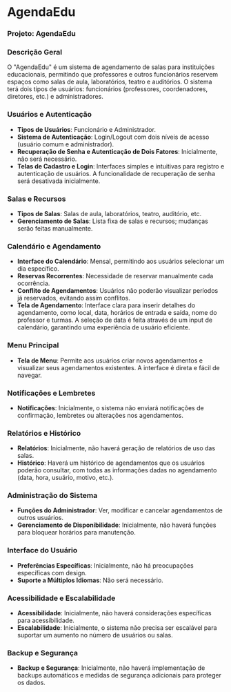 # AgendaEdu

### Projeto: AgendaEdu

### Descrição Geral

O "AgendaEdu" é um sistema de agendamento de salas para instituições educacionais, permitindo que professores e outros funcionários reservem espaços como salas de aula, laboratórios, teatro e auditórios. O sistema terá dois tipos de usuários: funcionários (professores, coordenadores, diretores, etc.) e administradores.

### Usuários e Autenticação

- **Tipos de Usuários**: Funcionário e Administrador.
- **Sistema de Autenticação**: Login/Logout com dois níveis de acesso (usuário comum e administrador).
- **Recuperação de Senha e Autenticação de Dois Fatores**: Inicialmente, não será necessário.
- **Telas de Cadastro e Login**: Interfaces simples e intuitivas para registro e autenticação de usuários. A funcionalidade de recuperação de senha será desativada inicialmente.

### Salas e Recursos

- **Tipos de Salas**: Salas de aula, laboratórios, teatro, auditório, etc.
- **Gerenciamento de Salas**: Lista fixa de salas e recursos; mudanças serão feitas manualmente.

### Calendário e Agendamento

- **Interface do Calendário**: Mensal, permitindo aos usuários selecionar um dia específico.
- **Reservas Recorrentes**: Necessidade de reservar manualmente cada ocorrência.
- **Conflito de Agendamentos**: Usuários não poderão visualizar períodos já reservados, evitando assim conflitos.
- **Tela de Agendamento**: Interface clara para inserir detalhes do agendamento, como local, data, horários de entrada e saída, nome do professor e turmas. A seleção de data é feita através de um input de calendário, garantindo uma experiência de usuário eficiente.

### Menu Principal

- **Tela de Menu**: Permite aos usuários criar novos agendamentos e visualizar seus agendamentos existentes. A interface é direta e fácil de navegar.

### Notificações e Lembretes

- **Notificações**: Inicialmente, o sistema não enviará notificações de confirmação, lembretes ou alterações nos agendamentos.

### Relatórios e Histórico

- **Relatórios**: Inicialmente, não haverá geração de relatórios de uso das salas.
- **Histórico**: Haverá um histórico de agendamentos que os usuários poderão consultar, com todas as informações dadas no agendamento (data, hora, usuário, motivo, etc.).

### Administração do Sistema

- **Funções do Administrador**: Ver, modificar e cancelar agendamentos de outros usuários.
- **Gerenciamento de Disponibilidade**: Inicialmente, não haverá funções para bloquear horários para manutenção.

### Interface do Usuário

- **Preferências Específicas**: Inicialmente, não há preocupações específicas com design.
- **Suporte a Múltiplos Idiomas**: Não será necessário.

### Acessibilidade e Escalabilidade

- **Acessibilidade**: Inicialmente, não haverá considerações específicas para acessibilidade.
- **Escalabilidade**: Inicialmente, o sistema não precisa ser escalável para suportar um aumento no número de usuários ou salas.

### Backup e Segurança

- **Backup e Segurança**: Inicialmente, não haverá implementação de backups automáticos e medidas de segurança adicionais para proteger os dados.
